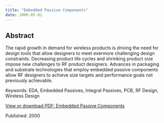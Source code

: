 ```yaml
---
title: "Embedded Passive Components"
date: 2000-05-01
---
```


## Abstract
The rapid growth in demand for wireless products is driving the need for design tools that allow designers to meet evermore challenging design constraints. Decreasing product life cycles and shrinking product size impose new challenges to RF product designers. Advances in packaging and substrate technologies that employ embedded passive components allow RF designers to achieve size targets and performance goals not previously achievable.

Keywords: EDA, Embedded Passives, Integral Passives, PCB, RF Design, Wireless Design

[View or download PDF: Embedded Passive Components](https://docdevel2.github.io/jcportfolio/Embedded-Passive-Components.pdf)

Published: 2000

